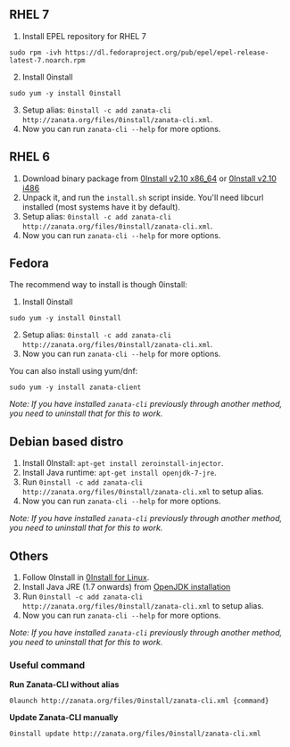 ## RHEL 7

1. Install EPEL repository for RHEL 7
```
sudo rpm -ivh https://dl.fedoraproject.org/pub/epel/epel-release-latest-7.noarch.rpm
```

2. Install 0install 
```
sudo yum -y install 0install
```

3. Setup alias: `0install -c add zanata-cli http://zanata.org/files/0install/zanata-cli.xml`.
4. Now you can run `zanata-cli --help` for more options.

## RHEL 6

1. Download binary package from [0Install v2.10 x86_64](https://downloads.sourceforge.net/project/zero-install/0install/2.10/0install-linux-x86_64-2.10.tar.bz2) or [0Install v2.10 i486](https://downloads.sourceforge.net/project/zero-install/0install/2.10/0install-linux-i486-2.10.tar.bz2)
2. Unpack it, and run the `install.sh` script inside. You'll need libcurl installed (most systems have it by default).
3. Setup alias: `0install -c add zanata-cli http://zanata.org/files/0install/zanata-cli.xml`.
4. Now you can run `zanata-cli --help` for more options.

## Fedora

The recommend way to install is though 0install:

1. Install 0install
```
sudo yum -y install 0install
```

2. Setup alias: `0install -c add zanata-cli http://zanata.org/files/0install/zanata-cli.xml`.
3. Now you can run `zanata-cli --help` for more options.

You can also install using yum/dnf:

```
sudo yum -y install zanata-client
```

*Note: If you have installed `zanata-cli` previously through another method, you need to uninstall that for this to work.*


## Debian based distro

1. Install 0Install: `apt-get install zeroinstall-injector`.
2. Install Java runtime: `apt-get install openjdk-7-jre`.
3. Run `0install -c add zanata-cli http://zanata.org/files/0install/zanata-cli.xml` to setup alias.
4. Now you can run `zanata-cli --help` for more options.

*Note: If you have installed `zanata-cli` previously through another method, you need to uninstall that for this to work.*


## Others

1. Follow 0Install in [0Install for Linux](http://0install.net/install-linux.html).
2. Install Java JRE (1.7 onwards) from [OpenJDK installation](http://openjdk.java.net/install/index.html)
3. Run `0install -c add zanata-cli http://zanata.org/files/0install/zanata-cli.xml` to setup alias.
4. Now you can run `zanata-cli --help` for more options.

*Note: If you have installed `zanata-cli` previously through another method, you need to uninstall that for this to work.*


### Useful command

**Run Zanata-CLI without alias**
```
0launch http://zanata.org/files/0install/zanata-cli.xml {command}
```

**Update Zanata-CLI manually**
```
0install update http://zanata.org/files/0install/zanata-cli.xml
```
